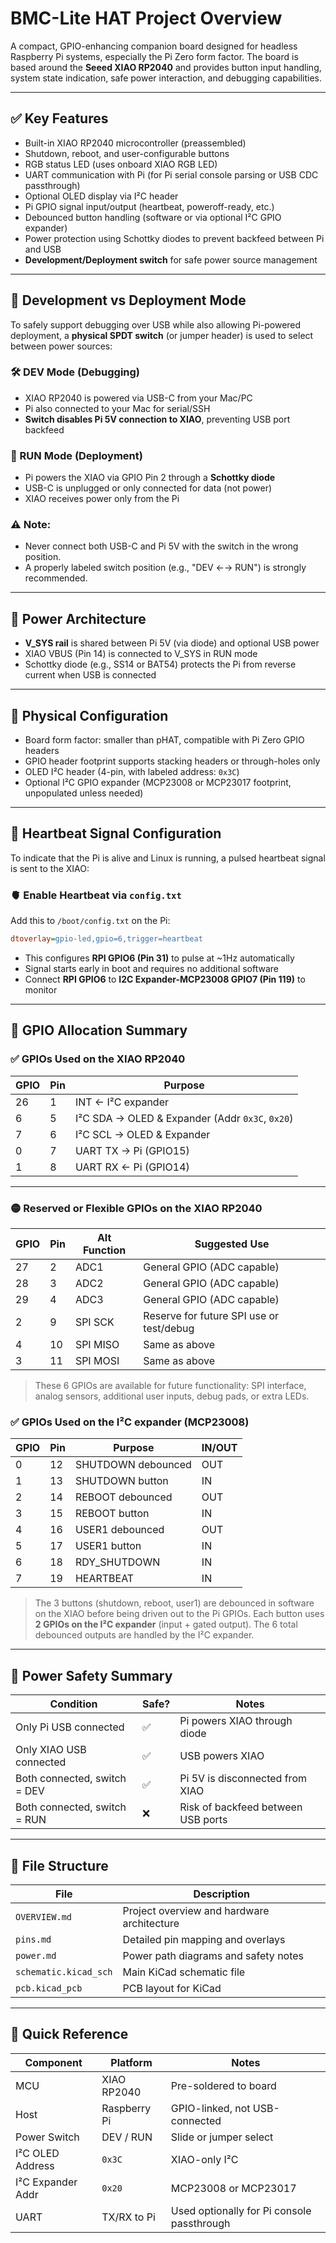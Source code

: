 # BMC-Lite HAT Project Overview

A compact, GPIO-enhancing companion board designed for headless Raspberry Pi systems, especially the Pi Zero form factor. The board is based around the **Seeed XIAO RP2040** and provides button input handling, system state indication, safe power interaction, and debugging capabilities.

---

## ✅ Key Features

- Built-in XIAO RP2040 microcontroller (preassembled)
- Shutdown, reboot, and user-configurable buttons
- RGB status LED (uses onboard XIAO RGB LED)
- UART communication with Pi (for Pi serial console parsing or USB CDC passthrough)
- Optional OLED display via I²C header
- Pi GPIO signal input/output (heartbeat, poweroff-ready, etc.)
- Debounced button handling (software or via optional I²C GPIO expander)
- Power protection using Schottky diodes to prevent backfeed between Pi and USB
- **Development/Deployment switch** for safe power source management

---

## 🧠 Development vs Deployment Mode

To safely support debugging over USB while also allowing Pi-powered deployment, a **physical SPDT switch** (or jumper header) is used to select between power sources:

### 🛠 DEV Mode (Debugging)
- XIAO RP2040 is powered via USB-C from your Mac/PC
- Pi also connected to your Mac for serial/SSH
- **Switch disables Pi 5V connection to XIAO**, preventing USB port backfeed

### 🚀 RUN Mode (Deployment)
- Pi powers the XIAO via GPIO Pin 2 through a **Schottky diode**
- USB-C is unplugged or only connected for data (not power)
- XIAO receives power only from the Pi

### ⚠️ Note:
- Never connect both USB-C and Pi 5V with the switch in the wrong position.
- A properly labeled switch position (e.g., "DEV ←→ RUN") is strongly recommended.

---

## 🔋 Power Architecture

- **V_SYS rail** is shared between Pi 5V (via diode) and optional USB power
- XIAO VBUS (Pin 14) is connected to V_SYS in RUN mode
- Schottky diode (e.g., SS14 or BAT54) protects the Pi from reverse current when USB is connected

---

## 🧱 Physical Configuration

- Board form factor: smaller than pHAT, compatible with Pi Zero GPIO headers
- GPIO header footprint supports stacking headers or through-holes only
- OLED I²C header (4-pin, with labeled address: `0x3C`)
- Optional I²C GPIO expander (MCP23008 or MCP23017 footprint, unpopulated unless needed)

---

## 📡 Heartbeat Signal Configuration

To indicate that the Pi is alive and Linux is running, a pulsed heartbeat signal is sent to the XIAO:

### 🫀 Enable Heartbeat via `config.txt`

Add this to `/boot/config.txt` on the Pi:

```ini
dtoverlay=gpio-led,gpio=6,trigger=heartbeat
```

- This configures **RPI GPIO6 (Pin 31)** to pulse at ~1Hz automatically
- Signal starts early in boot and requires no additional software
- Connect **RPI GPIO6** to **I2C Expander-MCP23008 GPIO7 (Pin 119)** to monitor

---

## 🔢 GPIO Allocation Summary

### ✅ GPIOs Used on the XIAO RP2040

| GPIO  | Pin | Purpose                                     |
|-------|-----|---------------------------------------------|
| 26    | 1   | INT ← I²C expander                          |
| 6     | 5   | I²C SDA → OLED & Expander (Addr `0x3C`, `0x20`) |
| 7     | 6   | I²C SCL → OLED & Expander                   |
| 0     | 7   | UART TX → Pi (GPIO15)                       |
| 1     | 8   | UART RX ← Pi (GPIO14)                       |

---

### 🟡 Reserved or Flexible GPIOs on the XIAO RP2040

| GPIO  | Pin | Alt Function | Suggested Use                          |
|-------|-----|--------------|----------------------------------------|
| 27    | 2   | ADC1         | General GPIO (ADC capable)             |
| 28    | 3   | ADC2         | General GPIO (ADC capable)             |
| 29    | 4   | ADC3         | General GPIO (ADC capable)             |
| 2     | 9   | SPI SCK      | Reserve for future SPI use or test/debug |
| 4     | 10  | SPI MISO     | Same as above                          |
| 3     | 11  | SPI MOSI     | Same as above                          |

> These 6 GPIOs are available for future functionality: SPI interface, analog sensors, additional user inputs, debug pads, or extra LEDs.

### ✅ GPIOs Used on the I²C expander (MCP23008)

| GPIO  | Pin | Purpose                           | IN/OUT  |
|-------|-----|-----------------------------------|---------|
|   0   |  12 | SHUTDOWN debounced                | OUT     |
|   1   |  13 | SHUTDOWN button                   | IN      |
|   2   |  14 | REBOOT debounced                  | OUT     |
|   3   |  15 | REBOOT button                     | IN      |
|   4   |  16 | USER1 debounced                   | OUT     |
|   5   |  17 | USER1 button                      | IN      |
|   6   |  18 | RDY_SHUTDOWN                      | IN      |
|   7   |  19 | HEARTBEAT                         | IN      |

> The 3 buttons (shutdown, reboot, user1) are debounced in software on the XIAO before being driven out to the Pi GPIOs. Each button uses **2 GPIOs on the I²C expander** (input + gated output). The 6 total debounced outputs are handled by the I²C expander.

---

## 🔐 Power Safety Summary

| Condition                     | Safe? | Notes                                             |
|------------------------------|-------|---------------------------------------------------|
| Only Pi USB connected        | ✅    | Pi powers XIAO through diode                     |
| Only XIAO USB connected      | ✅    | USB powers XIAO                                  |
| Both connected, switch = DEV | ✅    | Pi 5V is disconnected from XIAO                  |
| Both connected, switch = RUN | ❌    | Risk of backfeed between USB ports               |

---

## 📁 File Structure

| File                | Description                              |
|---------------------|------------------------------------------|
| `OVERVIEW.md`       | Project overview and hardware architecture |
| `pins.md`           | Detailed pin mapping and overlays         |
| `power.md`          | Power path diagrams and safety notes      |
| `schematic.kicad_sch` | Main KiCad schematic file                |
| `pcb.kicad_pcb`     | PCB layout for KiCad                      |

---

## 📌 Quick Reference

| Component         | Platform       | Notes                                     |
|------------------|----------------|-------------------------------------------|
| MCU              | XIAO RP2040    | Pre-soldered to board                     |
| Host             | Raspberry Pi   | GPIO-linked, not USB-connected            |
| Power Switch     | DEV / RUN      | Slide or jumper select                    |
| I²C OLED Address | `0x3C`         | XIAO-only I²C                             |
| I²C Expander Addr| `0x20`         | MCP23008 or MCP23017                      |
| UART             | TX/RX to Pi    | Used optionally for Pi console passthrough |
